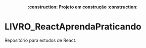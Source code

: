 <h4 align="center"> 
    :construction:  Projeto em construção  :construction:
</h4>

# LIVRO_ReactAprendaPraticando
Repositório para estudos de React.
